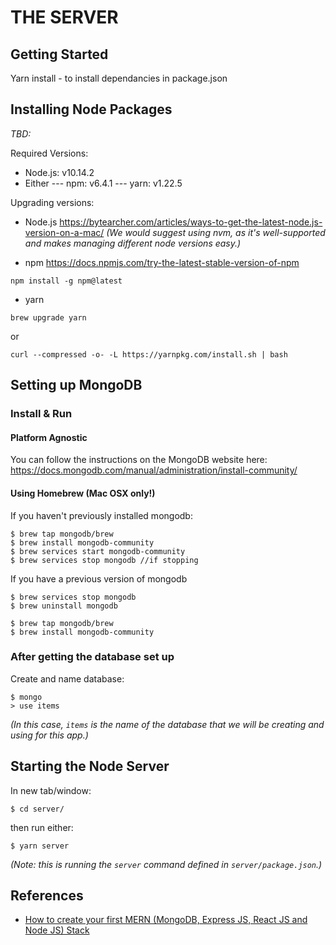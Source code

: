# THE SERVER

## Getting Started

Yarn install - to install dependancies in package.json

## Installing Node Packages

_TBD:_

Required Versions:

- Node.js: v10.14.2
- Either
  --- npm: v6.4.1
  --- yarn: v1.22.5

Upgrading versions:

- Node.js
  https://bytearcher.com/articles/ways-to-get-the-latest-node.js-version-on-a-mac/
  _(We would suggest using nvm, as it's well-supported and makes managing different node versions easy.)_

- npm
  https://docs.npmjs.com/try-the-latest-stable-version-of-npm

```
npm install -g npm@latest
```

- yarn

```
brew upgrade yarn
```

or

```
curl --compressed -o- -L https://yarnpkg.com/install.sh | bash
```

## Setting up MongoDB

### Install & Run

#### Platform Agnostic

You can follow the instructions on the MongoDB website here: https://docs.mongodb.com/manual/administration/install-community/

#### Using Homebrew (Mac OSX only!)

If you haven't previously installed mongodb:

```
$ brew tap mongodb/brew
$ brew install mongodb-community
$ brew services start mongodb-community
$ brew services stop mongodb //if stopping
```

If you have a previous version of mongodb

```
$ brew services stop mongodb
$ brew uninstall mongodb

$ brew tap mongodb/brew
$ brew install mongodb-community
```

### After getting the database set up

Create and name database:

```
$ mongo
> use items
```

_(In this case, `items` is the name of the database that we will be creating and using for this app.)_

## Starting the Node Server

In new tab/window:

```
$ cd server/
```

then run either:

```
$ yarn server
```

_(Note: this is running the `server` command defined in `server/package.json`.)_

## References

- [How to create your first MERN (MongoDB, Express JS, React JS and Node JS) Stack](https://medium.com/swlh/how-to-create-your-first-mern-mongodb-express-js-react-js-and-node-js-stack-7e8b20463e66)
